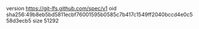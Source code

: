 version https://git-lfs.github.com/spec/v1
oid sha256:49b8eb5bd5811ecbf76001595b0585c7b417c1549ff2040bccd4e0c558d3ecb5
size 51292
